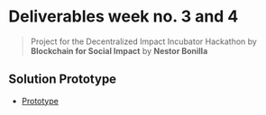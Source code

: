 # Deliverables week no. 3 and 4
> Project for the Decentralized Impact Incubator Hackathon by **Blockchain for Social Impact**
> by **Nestor Bonilla**

## Solution Prototype

* [Prototype](https://balsamiq.cloud/srxaxit/pxcx5dp)